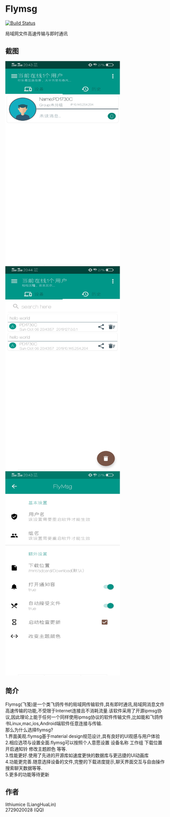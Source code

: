 # Flymsg
[![Build Status](https://travis-ci.org/naman14/Timber.svg?branch=master)](https://travis-ci.org/naman14/Timber)

局域网文件高速传输与即时通讯

## 截图
<img src="./screenshot/main.jpg" width="360" height="640">
<img src="./screenshot/his.jpg" width="360" height="640">
<img src="./screenshot/setting.jpg" width="360" height="640">

## 简介
Flymsg(飞笺)是一个类飞鸽传书的局域网传输软件,具有即时通讯,局域网消息文件高速传输的功能,不受限于Internet连接且不消耗流量.该软件采用了开源ipmsg协议,因此理论上能于任何一个同样使用ipmsg协议的软件传输文件,比如能和飞鸽传书Linux,mac,ios,Android端软件任意连接与传输. \
那么为什么选择flymsg? \
1.界面美观.flymsg基于material design规范设计,具有良好的UI观感与用户体验 \
2.相应选项与设置全面.flymsg可以按照个人意愿设置 设备名称 工作组 下载位置  开启通知铃 修改主题颜色 等等. \
3.性能更好.使用了先进的开源库如速度更快的数据库与更迅捷的UI动画库 \
4.功能更完善.随意选择设备的文件,完整的下载进度提示,聊天界面交互与自由操作搜索聊天数据等等. \
5.更多的功能等待更新

## 作者
lithiumice (LiangHuaLin) \
2729020028 (QQ)
